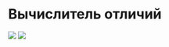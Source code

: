 # Вычислитель отличий
<a href="https://codeclimate.com/github/Tatarization/Project-2/maintainability"><img src="https://api.codeclimate.com/v1/badges/fcdad956d30afcf82d61/maintainability" /></a>
<a href="https://codeclimate.com/github/Tatarization/Project-2/test_coverage"><img src="https://api.codeclimate.com/v1/badges/fcdad956d30afcf82d61/test_coverage" /></a>
